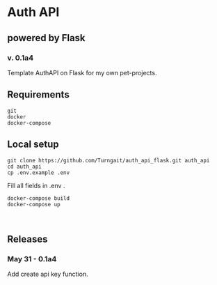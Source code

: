 # Auth API
## powered by Flask
### v. 0.1a4

Template AuthAPI on Flask for my own pet-projects.

## Requirements
```
git
docker
docker-compose
```

## Local setup
```
git clone https://github.com/Turngait/auth_api_flask.git auth_api
cd auth_api
cp .env.example .env
```
Fill all fields in .env .

```
docker-compose build
docker-compose up
```

<br/>

## **Releases**
### May 31 - 0.1a4
Add create api key function.
